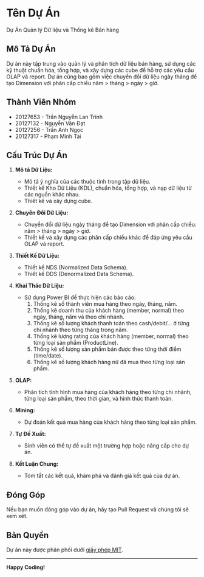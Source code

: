 # Tên Dự Án

Dự Án Quản lý Dữ liệu và Thống kê Bán hàng

## Mô Tả Dự Án

Dự án này tập trung vào quản lý và phân tích dữ liệu bán hàng, sử dụng các kỹ thuật chuẩn hóa, tổng hợp, và xây dựng các cube để hỗ trợ các yêu cầu OLAP và report. Dự án cũng bao gồm việc chuyển đổi dữ liệu ngày tháng để tạo Dimension với phân cấp chiều năm > tháng > ngày > giờ.

## Thành Viên Nhóm

- 20127653 - Trần Nguyễn Lan Trinh
- 20127132 - Nguyễn Văn Đạt
- 20127256 - Trần Anh Ngọc
- 20127317 - Phạm Minh Tài

## Cấu Trúc Dự Án

1. **Mô tả Dữ Liệu:**
   - Mô tả ý nghĩa của các thuộc tính trong tập dữ liệu.
   - Thiết kế Kho Dữ Liệu (KDL), chuẩn hóa, tổng hợp, và nạp dữ liệu từ các nguồn khác nhau.
   - Thiết kế và xây dựng cube.

2. **Chuyển Đổi Dữ Liệu:**
   - Chuyển đổi dữ liệu ngày tháng để tạo Dimension với phân cấp chiều: năm > tháng > ngày > giờ.
   - Thiết kế và xây dựng các phân cấp chiều khác để đáp ứng yêu cầu OLAP và report.

3. **Thiết Kế Dữ Liệu:**
   - Thiết kế NDS (Normalized Data Schema).
   - Thiết kế DDS (Denormalized Data Schema).

4. **Khai Thác Dữ Liệu:**
   - Sử dụng Power BI để thực hiện các báo cáo:
     1. Thống kê số thành viên mua hàng theo ngày, tháng, năm.
     2. Thống kê doanh thu của khách hàng (member, normal) theo ngày, tháng, năm và theo chi nhánh.
     3. Thống kê số lượng khách thanh toán theo cash/debit/… ở từng chi nhánh theo từng tháng trong năm.
     4. Thống kê lượng rating của khách hàng (member, normal) theo từng loại sản phẩm (ProductLine).
     5. Thống kê số lượng sản phẩm bán được theo từng thời điểm (time/date).
     6. Thống kê số lượng khách hàng nữ đã mua theo từng loại sản phẩm.

5. **OLAP:**
   - Phân tích tình hình mua hàng của khách hàng theo từng chi nhánh, từng loại sản phẩm, theo thời gian, và hình thức thanh toán.

6. **Mining:**
   - Dự đoán kết quả mua hàng của khách hàng theo từng loại sản phẩm.

7. **Tự Đề Xuất:**
   - Sinh viên có thể tự đề xuất một trường hợp hoặc nâng cấp cho dự án.

8. **Kết Luận Chung:**
   - Tóm tắt các kết quả, khám phá và đánh giá kết quả của dự án.

## Đóng Góp

Nếu bạn muốn đóng góp vào dự án, hãy tạo Pull Request và chúng tôi sẽ xem xét.

## Bản Quyền

Dự án này được phân phối dưới [giấy phép MIT](LICENSE).

---
**Happy Coding!**
